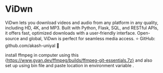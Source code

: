 # ViDwn
ViDwn lets you download videos and audio from any platform in any quality, including HD, 4K, and MP3. Built with Python, Flask, SQL, and RESTful APIs, it offers fast, optimized downloads with a user-friendly interface. Open-source and global, ViDwn is perfect for seamless media access.  ⭐ GitHub: github.com/akash-uniyal 🚀

install ffmpeg in computer using this  {https://www.gyan.dev/ffmpeg/builds/ffmpeg-git-essentials.7z} and also set up using bin file and paste location in environment variable .

